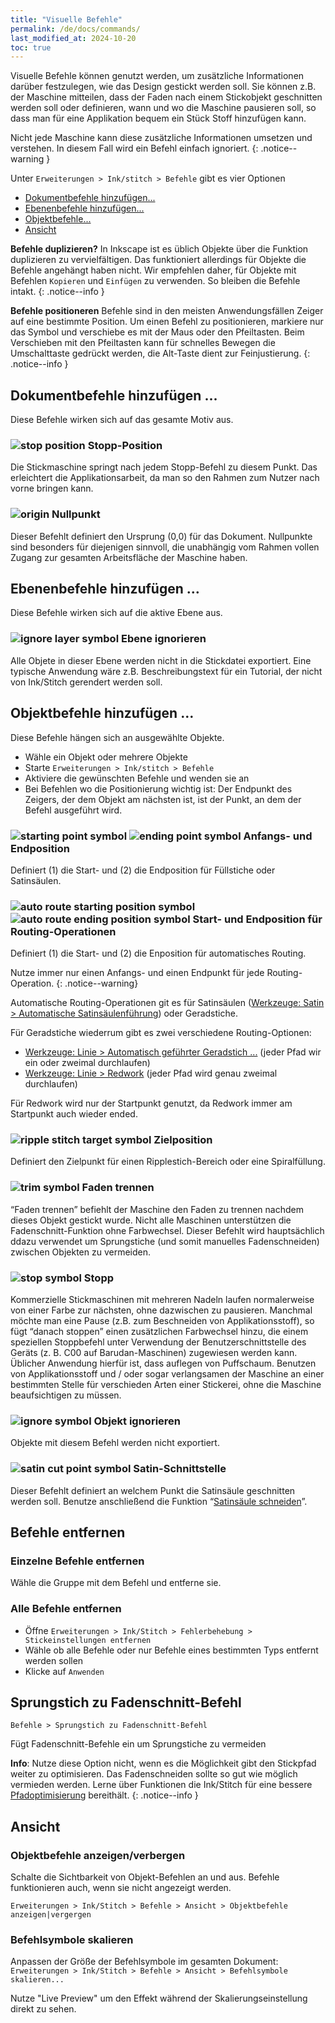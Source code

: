 ```yaml
---
title: "Visuelle Befehle"
permalink: /de/docs/commands/
last_modified_at: 2024-10-20
toc: true
---
```

Visuelle Befehle können genutzt werden, um zusätzliche Informationen darüber festzulegen, wie das Design gestickt werden soll. Sie können z.B. der Maschine mitteilen, dass der Faden nach einem Stickobjekt geschnitten werden soll oder definieren, wann und wo die Maschine pausieren soll, so dass man für eine Applikation bequem ein Stück Stoff hinzufügen kann.

Nicht jede Maschine kann diese zusätzliche Informationen umsetzen und verstehen. In diesem Fall wird ein Befehl einfach ignoriert.
{: .notice--warning }

Unter `Erweiterungen > Ink/stitch > Befehle` gibt es vier Optionen

* [Dokumentbefehle hinzufügen...](#dokumentbefehle-hinzufügen-)
* [Ebenenbefehle hinzufügen...](#ebenenbefehle-hinzufügen-)
* [Objektbefehle...](#objektbefehle-hinzufügen-)
* [Ansicht](#ansicht)

**Befehle duplizieren?** In Inkscape ist es üblich Objekte über die Funktion duplizieren zu vervielfältigen. Das funktioniert allerdings für Objekte die Befehle angehängt haben nicht. Wir empfehlen daher, für Objekte mit Befehlen `Kopieren` und `Einfügen` zu verwenden. So bleiben die Befehle intakt.
{: .notice--info }

**Befehle positioneren** Befehle sind in den meisten Anwendungsfällen Zeiger auf eine bestimmte Position. Um einen Befehl zu positionieren, markiere nur das Symbol und verschiebe es mit der Maus oder den Pfeiltasten. Beim Verschieben mit den Pfeiltasten kann für schnelles Bewegen die Umschalttaste gedrückt werden, die Alt-Taste dient zur Feinjustierung.
{: .notice--info }

## Dokumentbefehle hinzufügen ...

Diese Befehle wirken sich auf das gesamte Motiv aus.

### ![stop position](/assets/images/docs/visual-commands-stop-position.jpg) Stopp-Position

Die Stickmaschine springt nach jedem Stopp-Befehl zu diesem Punkt. Das erleichtert die Applikationsarbeit, da man so den Rahmen zum Nutzer nach vorne bringen kann.

### ![origin](/assets/images/docs/visual-commands-origin.jpg) Nullpunkt

Dieser Befehlt definiert den Ursprung (0,0) für das Dokument. Nullpunkte sind besonders für diejenigen sinnvoll, die unabhängig vom Rahmen vollen Zugang zur gesamten Arbeitsfläche der Maschine haben.


## Ebenenbefehle hinzufügen …

Diese Befehle wirken sich auf die aktive Ebene aus.

### ![ignore layer symbol](/assets/images/docs/visual-commands-ignore-layer.jpg) Ebene ignorieren

Alle Objete in dieser Ebene werden nicht in die Stickdatei exportiert. Eine typische Anwendung wäre z.B. Beschreibungstext für ein Tutorial, der nicht von Ink/Stitch gerendert werden soll.


## Objektbefehle hinzufügen …

Diese Befehle hängen sich an ausgewählte Objekte.

* Wähle ein Objekt oder mehrere Objekte
* Starte `Erweiterungen > Ink/stitch > Befehle`
* Aktiviere die gewünschten Befehle und wenden sie an
* Bei Befehlen wo die Positionierung wichtig ist: Der Endpunkt des Zeigers, der dem Objekt am nächsten ist, ist der Punkt, an dem der Befehl ausgeführt wird.

### ![starting point symbol](/assets/images/docs/visual-commands-start.jpg) ![ending point symbol](/assets/images/docs/visual-commands-end.jpg) Anfangs- und Endposition

Definiert (1) die Start- und (2) die Endposition für Füllstiche oder Satinsäulen.

###  ![auto route starting position symbol](/assets/images/docs/visual-commands-auto-route-running-stitch-start.jpg) ![auto route  ending position symbol](/assets/images/docs/visual-commands-auto-route-running-stitch-end.jpg) Start- und Endposition für Routing-Operationen

Definiert (1) die Start- und (2) die Enposition für automatisches Routing.

Nutze immer nur einen Anfangs- und einen Endpunkt für jede Routing-Operation.
{: .notice--warning}

Automatische Routing-Operationen git es für Satinsäulen ([Werkzeuge: Satin > Automatische Satinsäulenführung](/de/docs/satin-tools/#automatische-satinsäulenführung)) oder Geradstiche.

Für Geradstiche wiederrum gibt es zwei verschiedene Routing-Optionen:

* [Werkzeuge: Linie > Automatisch geführter Geradstich ...](/de/docs/stroke-tools/#automatisch-geführter-geradstich) (jeder Pfad wir ein oder zweimal durchlaufen)
* [Werkzeuge: Linie > Redwork](/de/docs/stroke-tools/#redwork) (jeder Pfad wird genau zweimal durchlaufen)

Für Redwork wird nur der Startpunkt genutzt, da Redwork immer am Startpunkt auch wieder ended.

### ![ripple stitch target symbol](/assets/images/docs/visual-commands-ripple-target.png) Zielposition

Definiert den Zielpunkt für einen Ripplestich-Bereich oder eine Spiralfüllung.

### ![trim symbol](/assets/images/docs/visual-commands-trim.jpg) Faden trennen

“Faden trennen” befiehlt der Maschine den Faden zu trennen nachdem dieses Objekt gestickt wurde. Nicht alle Maschinen unterstützen die Fadenschnitt-Funktion ohne Farbwechsel. Dieser Befehlt wird hauptsächlich ddazu verwendet um Sprungstiche (und somit manuelles Fadenschneiden) zwischen Objekten zu vermeiden.

### ![stop symbol](/assets/images/docs/visual-commands-stop.jpg) Stopp

Kommerzielle Stickmaschinen mit mehreren Nadeln laufen normalerweise von einer Farbe zur nächsten, ohne dazwischen zu pausieren. Manchmal möchte man eine Pause (z.B. zum Beschneiden von Applikationsstoff), so fügt “danach stoppen” einen zusätzlichen Farbwechsel hinzu, die einem speziellen Stoppbefehl unter Verwendung der Benutzerschnittstelle des Geräts (z. B. C00 auf Barudan-Maschinen) zugewiesen werden kann. Üblicher Anwendung hierfür ist, dass auflegen von Puffschaum. Benutzen von Applikationsstoff und / oder sogar verlangsamen der Maschine an einer bestimmten Stelle für verschieden Arten einer Stickerei, ohne die Maschine beaufsichtigen zu müssen.

### ![ignore symbol](/assets/images/docs/visual-commands-ignore.jpg) Objekt ignorieren

Objekte mit diesem Befehl werden nicht exportiert.

### ![satin cut point symbol](/assets/images/docs/visual-commands-satin-cut-point.jpg) Satin-Schnittstelle

Dieser Befehlt definiert an welchem Punkt die Satinsäule geschnitten werden soll. Benutze anschließend die Funktion “[Satinsäule schneiden](/de/docs/satin-tools/#satin-schnittstelle)”.

## Befehle entfernen

### Einzelne Befehle entfernen

Wähle die Gruppe mit dem Befehl und entferne sie.

### Alle Befehle entfernen

* Öffne `Erweiterungen > Ink/Stitch > Fehlerbehebung > Stickeinstellungen entfernen`
* Wähle ob alle Befehle oder nur Befehle eines bestimmten Typs entfernt werden sollen
* Klicke auf `Anwenden`

## Sprungstich zu Fadenschnitt-Befehl

`Befehle > Sprungstich zu Fadenschnitt-Befehl` 

Fügt Fadenschnitt-Befehle ein um Sprungstiche zu vermeiden

**Info**: Nutze diese Option nicht, wenn es die Möglichkeit gibt den Stickpfad weiter zu optimisieren. Das Fadenschneiden sollte so gut wie möglich vermieden werden. Lerne über Funktionen die Ink/Stitch für eine bessere [Pfadoptimisierung](/de/tutorials/routing/) bereithält.
{: .notice--info }

## Ansicht

### Objektbefehle anzeigen/verbergen

Schalte die Sichtbarkeit von Objekt-Befehlen an und aus. Befehle funktionieren auch, wenn sie nicht angezeigt werden.

`Erweiterungen > Ink/Stitch > Befehle > Ansicht > Objektbefehle anzeigen|vergergen`

### Befehlsymbole skalieren

Anpassen der Größe der Befehlsymbole im gesamten Dokument: `Erweiterungen > Ink/Stitch > Befehle > Ansicht > Befehlsymbole skalieren...`

Nutze "Live Preview" um den Effekt während der Skalierungseinstellung direkt zu sehen.
